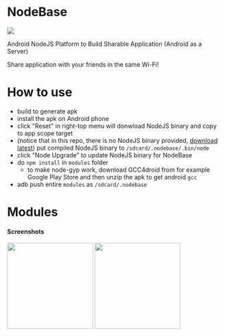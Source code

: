 # NodeBase
<img src="https://raw.githubusercontent.com/wiki/dna2github/NodeBase/images/log.png" />

Android NodeJS Platform to Build Sharable Application (Android as a Server)

Share application with your friends in the same Wi-Fi!

# How to use

- build to generate apk
- install the apk on Android phone
- click "Reset" in right-top menu will donwload NodeJS binary and copy to app scope target
- (notice that in this repo, there is no NodeJS binary provided, [download latest](https://github.com/dna2github/dna2oslab/releases)) put compiled NodeJS binary to `/sdcard/.nodebase/.bin/node`
- click "Node Upgrade" to update NodeJS binary for NodeBase
- do `npm install` in `modules` folder
   - to make node-gyp work, download GCC4droid from for example Google Play Store and then unzip the apk to get android `gcc`
- adb push entire `modules` as `/sdcard/.nodebase`

# Modules

#### Screenshots

<img src="https://raw.githubusercontent.com/wiki/dna2github/NodeBase/images/v0/file_download_upload.png" width="200" />
<img src="https://raw.githubusercontent.com/wiki/dna2github/NodeBase/images/v0/nodepad.png" width="200" />
